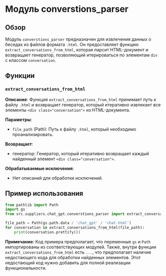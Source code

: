 # Модуль converstions_parser

## Обзор

Модуль `converstions_parser` предназначен для извлечения данных о беседах из файлов формата `.html`. Он предоставляет функцию `extract_conversations_from_html`, которая парсит HTML-документ и возвращает генератор, позволяющий итерироваться по элементам `div` с классом `conversation`.

## Функции

### `extract_conversations_from_html`

**Описание**: Функция `extract_conversations_from_html` принимает путь к файлу `.html` и возвращает генератор, который итеративно извлекает все элементы `<div class="conversation">` из HTML-документа.

**Параметры**:

- `file_path` (Path): Путь к файлу `.html`, который необходимо проанализировать.

**Возвращает**:

- генератор: Генератор, который итеративно возвращает каждый найденный элемент `<div class="conversation">`.

**Обрабатываемые исключения**:

- Нет описаний для обработки исключений.


## Пример использования

```python
from pathlib import Path
import gs
from src.suppliers.chat_gpt.converstions_parser import extract_conversations_from_html

file_path = Path(gs.path.data / 'chat_gpt' / 'chat.html')
for conversation in extract_conversations_from_html(file_path):
    print(conversation.prettify())
```


**Примечание**:  Код примера предполагает, что переменные `gs` и `Path` импортированы из соответствующих модулей.  Также,  внутри функции `extract_conversations_from_html` есть `...`, что предполагает наличие недостающего кода для обработки найденных элементов.  Этот недостающий код нужно добавить для полной реализации функциональности.
```